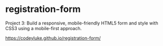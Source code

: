 # registration-form
Project 3: Build a responsive, mobile-friendly HTML5 form and style with CSS3 using a mobile-first approach.

https://codeyluke.github.io/registration-form/
